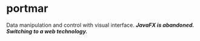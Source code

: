 # portmar
Data manipulation and control with visual interface.
***JavaFX is abandoned. Switching to a web technology.***